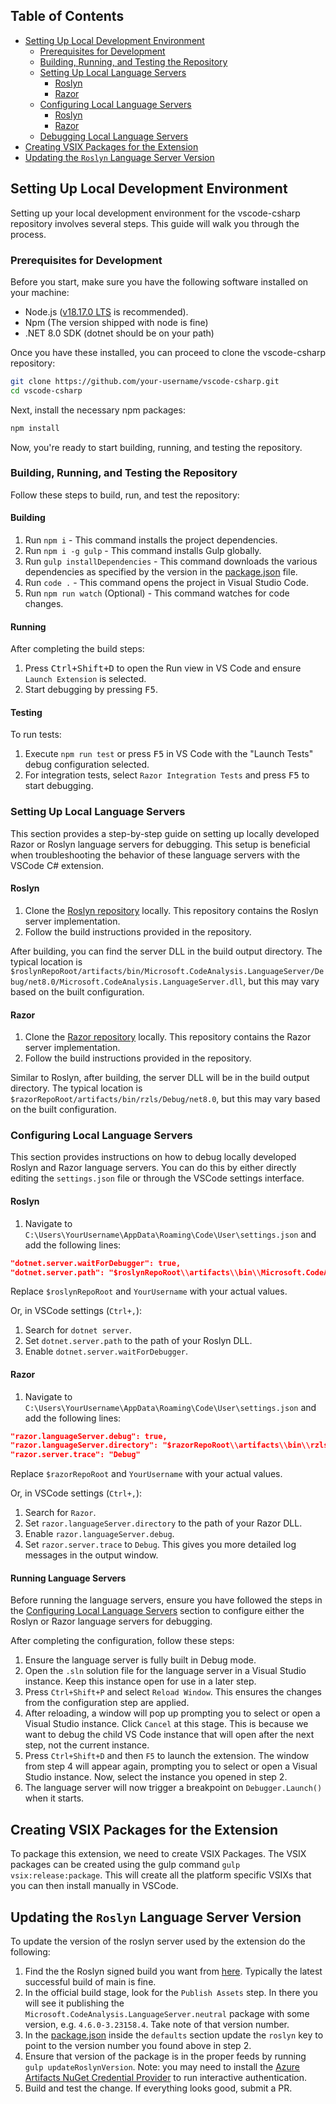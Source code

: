 ## Table of Contents

- [Setting Up Local Development Environment](#setting-up-local-development-environment)
  - [Prerequisites for Development](#prerequisites-for-development)
  - [Building, Running, and Testing the Repository](#building-running-and-testing-the-repository)
  - [Setting Up Local Language Servers](#setting-up-local-language-servers)
    - [Roslyn](#roslyn)
    - [Razor](#razor)
  - [Configuring Local Language Servers](#configuring-local-language-servers)
    - [Roslyn](#roslyn-1)
    - [Razor](#razor-1)
  - [Debugging Local Language Servers](#debugging-local-language-servers)
- [Creating VSIX Packages for the Extension](#creating-vsix-packages-for-the-extension)
- [Updating the `Roslyn` Language Server Version](#updating-the-roslyn-language-server-version)

## Setting Up Local Development Environment

Setting up your local development environment for the vscode-csharp repository involves several steps. This guide will walk you through the process.

### Prerequisites for Development

Before you start, make sure you have the following software installed on your machine:

* Node.js ([v18.17.0 LTS](https://nodejs.org/en/blog/release/v18.17.0) is recommended).
* Npm (The version shipped with node is fine)
* .NET 8.0 SDK (dotnet should be on your path)

Once you have these installed, you can proceed to clone the vscode-csharp repository:

```bash
git clone https://github.com/your-username/vscode-csharp.git
cd vscode-csharp
```

Next, install the necessary npm packages:

```bash
npm install
```

Now, you're ready to start building, running, and testing the repository.

### Building, Running, and Testing the Repository

Follow these steps to build, run, and test the repository:

#### Building

1. Run `npm i` - This command installs the project dependencies.
2. Run `npm i -g gulp` - This command installs Gulp globally.
3. Run `gulp installDependencies` - This command downloads the various dependencies as specified by the version in the [package.json](package.json) file.
4. Run `code .` - This command opens the project in Visual Studio Code.
5. Run `npm run watch` (Optional) - This command watches for code changes.

#### Running

After completing the build steps:

1. Press <kbd>Ctrl+Shift+D</kbd> to open the Run view in VS Code and ensure `Launch Extension` is selected.
2. Start debugging by pressing <kbd>F5</kbd>.

#### Testing

To run tests:

1. Execute `npm run test` or press <kbd>F5</kbd> in VS Code with the "Launch Tests" debug configuration selected.
2. For integration tests, select `Razor Integration Tests` and press <kbd>F5</kbd> to start debugging.

### Setting Up Local Language Servers

This section provides a step-by-step guide on setting up locally developed Razor or Roslyn language servers for debugging. This setup is beneficial when troubleshooting the behavior of these language servers with the VSCode C# extension.

#### Roslyn

1. Clone the [Roslyn repository](https://github.com/dotnet/roslyn) locally. This repository contains the Roslyn server implementation.
2. Follow the build instructions provided in the repository.

After building, you can find the server DLL in the build output directory. The typical location is `$roslynRepoRoot/artifacts/bin/Microsoft.CodeAnalysis.LanguageServer/Debug/net8.0/Microsoft.CodeAnalysis.LanguageServer.dll`, but this may vary based on the built configuration.

#### Razor

1. Clone the [Razor repository](https://github.com/dotnet/razor) locally. This repository contains the Razor server implementation.
2. Follow the build instructions provided in the repository.

Similar to Roslyn, after building, the server DLL will be in the build output directory. The typical location is `$razorRepoRoot/artifacts/bin/rzls/Debug/net8.0`, but this may vary based on the built configuration.

### Configuring Local Language Servers

This section provides instructions on how to debug locally developed Roslyn and Razor language servers. You can do this by either directly editing the `settings.json` file or through the VSCode settings interface.

#### Roslyn

1. Navigate to `C:\Users\YourUsername\AppData\Roaming\Code\User\settings.json` and add the following lines:

```json
"dotnet.server.waitForDebugger": true,
"dotnet.server.path": "$roslynRepoRoot\\artifacts\\bin\\Microsoft.CodeAnalysis.LanguageServer\\Debug\\net8.0\\Microsoft.CodeAnalysis.LanguageServer.dll"
```

Replace `$roslynRepoRoot` and `YourUsername` with your actual values.

Or, in VSCode settings (`Ctrl+,`):

1. Search for `dotnet server`.
2. Set `dotnet.server.path` to the path of your Roslyn DLL.
3. Enable `dotnet.server.waitForDebugger`.

#### Razor

1. Navigate to `C:\Users\YourUsername\AppData\Roaming\Code\User\settings.json` and add the following lines:

```json
"razor.languageServer.debug": true,
"razor.languageServer.directory": "$razorRepoRoot\\artifacts\\bin\\rzls\\Debug\\net8.0",
"razor.server.trace": "Debug"
```

Replace `$razorRepoRoot` and `YourUsername` with your actual values.

Or, in VSCode settings (`Ctrl+,`):

1. Search for `Razor`.
2. Set `razor.languageServer.directory` to the path of your Razor DLL.
3. Enable `razor.languageServer.debug`.
4. Set `razor.server.trace` to `Debug`. This gives you more detailed log messages in the output window.

#### Running Language Servers

Before running the language servers, ensure you have followed the steps in the [Configuring Local Language Servers](#configuring-local-language-servers) section to configure either the Roslyn or Razor language servers for debugging.

After completing the configuration, follow these steps:

1. Ensure the language server is fully built in Debug mode.
2. Open the `.sln` solution file for the language server in a Visual Studio instance. Keep this instance open for use in a later step.
3. Press `Ctrl+Shift+P` and select `Reload Window`. This ensures the changes from the configuration step are applied.
4. After reloading, a window will pop up prompting you to select or open a Visual Studio instance. Click `Cancel` at this stage. This is because we want to debug the child VS Code instance that will open after the next step, not the current instance.
5. Press `Ctrl+Shift+D` and then `F5` to launch the extension. The window from step 4 will appear again, prompting you to select or open a Visual Studio instance. Now, select the instance you opened in step 2.
6. The language server will now trigger a breakpoint on `Debugger.Launch()` when it starts.

## Creating VSIX Packages for the Extension

To package this extension, we need to create VSIX Packages. The VSIX packages can be created using the gulp command `gulp vsix:release:package`. This will create all the platform specific VSIXs that you can then install manually in VSCode.

## Updating the `Roslyn` Language Server Version

To update the version of the roslyn server used by the extension do the following:
1.  Find the the Roslyn signed build you want from [here](https://dnceng.visualstudio.com/internal/_build?definitionId=327&_a=summary).  Typically the latest successful build of main is fine.
2.  In the official build stage, look for the `Publish Assets` step.  In there you will see it publishing the `Microsoft.CodeAnalysis.LanguageServer.neutral` package with some version, e.g. `4.6.0-3.23158.4`.  Take note of that version number.
3.  In the [package.json](package.json) inside the `defaults` section update the `roslyn` key to point to the version number you found above in step 2.
4.  Ensure that version of the package is in the proper feeds by running `gulp updateRoslynVersion`. Note: you may need to install the [Azure Artifacts NuGet Credential Provider](https://github.com/microsoft/artifacts-credprovider#installation-on-windows) to run interactive authentication.
5.  Build and test the change. If everything looks good, submit a PR.
